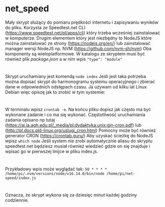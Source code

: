 # net_speed

Mały skrypt służący do pomiaru prędkości internetu i zapisywaniu wyników do pliku. Korzysta ze Speedtest.net CLI (https://www.speedtest.net/pl/apps/cli) który trzeba wcześniej zainstalować w komputerze.
Drugim elementem który jest niezbędny to NodeJS które można zainstalować ze strony (https://nodejs.org/en/) lub zainstalować manager wersji NodeJS np. NVM (https://github.com/nvm-sh/nvm) Oba komponenty są wieloplatformowe. W katalogu ze skryptem musi być również plik _package.json_ a w nim wpis `"type": "module"`

#

Skrypt uruchamiany jest komendą `node index`
Jeśli jest taka potrzeba można dopisać skrypt do harmonogramu systemu operacyjnego i zbierać dane w odpowiednich odstępach czasu. Ja używam od kilku lat Linux Debian więc opiszę jak to zrobić w tym systemie:

#

W terminalu wpisz `crontab -e`. Na końcu pliku dopisz jak często ma być wykonane zadanie i co ma się wykonać. Częstotliwość uruchamiania zadania opisano np tutaj (https://ai.ia.agh.edu.pl/_media/pl:dydaktyka:unix:gjn-cron.pdf) lub (http://pl.docs.pld-linux.org/uslugi_cron.html) Pomocny może być również generator CRON (https://crontab.guru/) Aby uzyskać ścieżkę do NodeJS wpisz `which node` Jeśli system nie zrobi automatycznie aliasu do skryptu speedtest.net będziesz musiał również wiedzieć gdzie on się znajduje i wpisać go w pierwszej linijce w pliku index.js.

#

Przykładowy wpis może wyglądać tak:
`50 * * * * /home/pi/.nvm/versions/node/v16.14.0/bin/node /home/pi/net-speed/index.js`

#

Oznacza, że skrypt wykona się za dziesięc minut każdej godziny codziennie.

